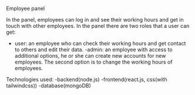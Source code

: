 Employee panel

In the panel, employees can log in and see their working hours and get in touch with other employees. In the panel there are two roles that a user can get:
- user: an employee who can check their working hours and get contact to others and edit their data.
-admin: an employee with access to additional options, he or she can create new accounts for new employees. The second option is to change the working hours of employees.

Technologies used:
-backend(node.js)
-frontend(react.js, css(with tailwindcss))
-database(mongoDB)
